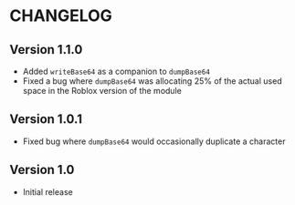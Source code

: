 # CHANGELOG

## Version 1.1.0

- Added `writeBase64` as a companion to `dumpBase64`
- Fixed a bug where `dumpBase64` was allocating 25% of the actual used space in the Roblox version of the module

## Version 1.0.1

- Fixed bug where `dumpBase64` would occasionally duplicate a character

## Version 1.0

- Initial release
